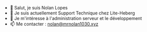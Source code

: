 - 👋 Salut, je suis Nolan Lopes
- 🔭 Je suis actuellement Support Technique chez Lite-Heberg
- 👀 Je m'intéresse à l'administration serveur et le développement
- 📫 Me contacter : nolan@mrnolan1030.xyz

